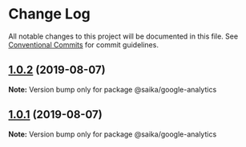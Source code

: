 # Change Log

All notable changes to this project will be documented in this file.
See [Conventional Commits](https://conventionalcommits.org) for commit guidelines.

## [1.0.2](https://github.com/evillt/saika/compare/@saika/google-analytics@1.0.1...@saika/google-analytics@1.0.2) (2019-08-07)

**Note:** Version bump only for package @saika/google-analytics





## [1.0.1](https://github.com/evillt/saika/compare/@saika/google-analytics@1.0.0...@saika/google-analytics@1.0.1) (2019-08-07)

**Note:** Version bump only for package @saika/google-analytics
